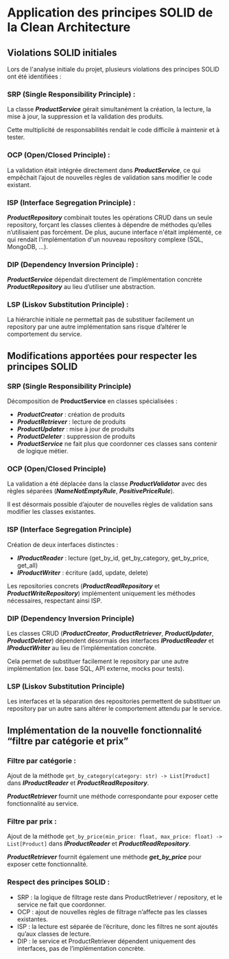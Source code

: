 # Application des principes SOLID de la Clean Architecture
## Violations SOLID initiales

Lors de l'analyse initiale du projet, plusieurs violations des principes SOLID ont été identifiées :

### SRP (Single Responsibility Principle) :

La classe ***ProductService*** gérait simultanément la création, la lecture, la mise à jour, la suppression et la validation des produits.

Cette multiplicité de responsabilités rendait le code difficile à maintenir et à tester.

### OCP (Open/Closed Principle) :

La validation était intégrée directement dans ***ProductService***, ce qui empêchait l’ajout de nouvelles règles de validation sans modifier le code existant.

### ISP (Interface Segregation Principle) :

***ProductRepository*** combinait toutes les opérations CRUD dans un seule repository, forçant les classes clientes à dépendre de méthodes qu’elles n’utilisaient pas forcément. De plus, aucune interface n'était implémenté, ce qui rendait l'implémentation d'un nouveau repository complexe (SQL, MongoDB, ...).

### DIP (Dependency Inversion Principle) :

***ProductService*** dépendait directement de l’implémentation concrète ***ProductRepository*** au lieu d’utiliser une abstraction.

### LSP (Liskov Substitution Principle) :

La hiérarchie initiale ne permettait pas de substituer facilement un repository par une autre implémentation sans risque d’altérer le comportement du service.

## Modifications apportées pour respecter les principes SOLID

### SRP (Single Responsibility Principle)

Décomposition de **ProductService** en classes spécialisées :

- ***ProductCreator*** : création de produits
- ***ProductRetriever*** : lecture de produits
- ***ProductUpdater*** : mise à jour de produits
- ***ProductDeleter*** : suppression de produits
- ***ProductService*** ne fait plus que coordonner ces classes sans contenir de logique métier.

### OCP (Open/Closed Principle)

La validation a été déplacée dans la classe ***ProductValidator*** avec des règles séparées (***NameNotEmptyRule***, ***PositivePriceRule***).

Il est désormais possible d’ajouter de nouvelles règles de validation sans modifier les classes existantes.

### ISP (Interface Segregation Principle)

Création de deux interfaces distinctes :

- ***IProductReader*** : lecture (get_by_id, get_by_category, get_by_price, get_all)
- ***IProductWriter*** : écriture (add, update, delete)

Les repositories concrets (***ProductReadRepository*** et ***ProductWriteRepository***) implémentent uniquement les méthodes nécessaires, respectant ainsi ISP.

### DIP (Dependency Inversion Principle)

Les classes CRUD (***ProductCreator***, ***ProductRetriever***, ***ProductUpdater***, ***ProductDeleter***) dépendent désormais des interfaces ***IProductReader*** et ***IProductWriter*** au lieu de l’implémentation concrète.

Cela permet de substituer facilement le repository par une autre implémentation (ex. base SQL, API externe, mocks pour tests).

### LSP (Liskov Substitution Principle)

Les interfaces et la séparation des repositories permettent de substituer un repository par un autre sans altérer le comportement attendu par le service.

## Implémentation de la nouvelle fonctionnalité “filtre par catégorie et prix”

### Filtre par catégorie :

Ajout de la méthode ```get_by_category(category: str) -> List[Product]``` dans ***IProductReader*** et ***ProductReadRepository***.

***ProductRetriever*** fournit une méthode correspondante pour exposer cette fonctionnalité au service.

### Filtre par prix :

Ajout de la méthode ```get_by_price(min_price: float, max_price: float) -> List[Product]``` dans ***IProductReader*** et ***ProductReadRepository***.

***ProductRetriever*** fournit également une méthode ***get_by_price*** pour exposer cette fonctionnalité.

### Respect des principes SOLID :

- SRP : la logique de filtrage reste dans ProductRetriever / repository, et le service ne fait que coordonner.
- OCP : ajout de nouvelles règles de filtrage n’affecte pas les classes existantes.
- ISP : la lecture est séparée de l’écriture, donc les filtres ne sont ajoutés qu’aux classes de lecture.
- DIP : le service et ProductRetriever dépendent uniquement des interfaces, pas de l’implémentation concrète.